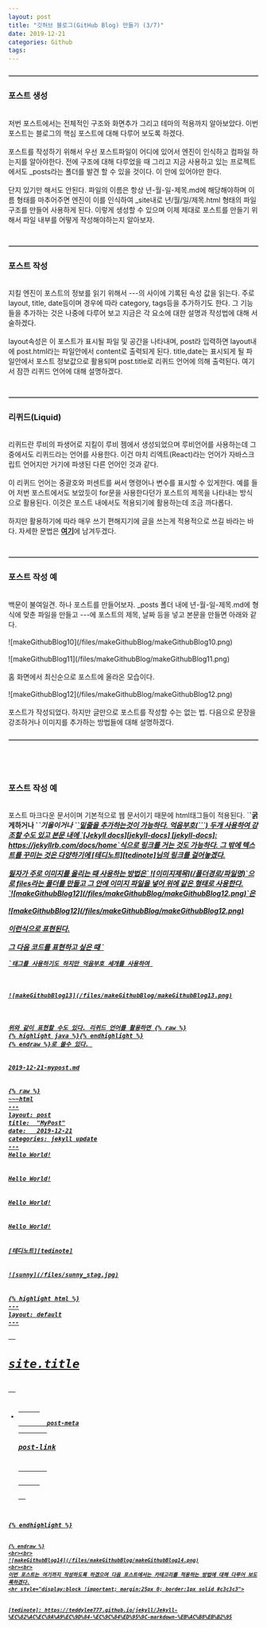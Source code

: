 ```yaml
---
layout: post
title: "깃허브 블로그(GitHub Blog) 만들기 (3/7)"
date: 2019-12-21
categories: Github
tags: 
---
```

<div style="display:none;">
</div>
<hr style="display:block !important; margin:25px 0; border:1px solid #c3c3c3">
<h3>포스트 생성</h3>
<br>
저번 포스트에서는 전체적인 구조와 화면추가 그리고 테마의 적용까지 알아보았다. 이번 포스트는 블로그의 핵심 포스트에 대해 다루어 보도록 하겠다. 
<br><br>
포스트를 작성하기 위해서 우선 포스트파일이 어디에 있어서 엔진이 인식하고 컴파일 하는지를 알아야한다. 전에 구조에 대해 다루었을 때 그리고 지금 사용하고 있는 프로젝트에서도 _posts라는 폴더를 발견 할 수 있을 것이다. 이 안에 있어야만 한다.
<br><br>
단지 있기만 해서도 안된다. 파일의 이름은 항상 년-월-일-제목.md에 해당해야하며 이름 형태를 마추어주면 엔진이 이를 인식하여 _site내로 년/월/일/제목.html 형태의 파일구조를 만들어 사용하게 된다. 이렇게 생성할 수 있으며 이제 제대로 포스트를 만들기 위해서 파일 내부를 어떻게 작성해야하는지 알아보자. 
<br><br>
<hr style="display:block !important; margin:25px 0; border:1px solid #c3c3c3">
<h3>포스트 작성</h3>
<br>
지킬 엔진이 포스트의 정보를 읽기 위해서 ---의 사이에 기록된 속성 값을 읽는다. 주로 layout, title, date등이며 경우에 따라 category, tags등을 추가하기도 한다. 그 기능들을 추가하는 것은 나중에 다루어 보고 지금은 각 요소에 대한 설명과 작성법에 대해 서술하겠다.
<br><br>
layout속성은 이 포스트가 표시될 파일 및 공간을 나타내며, post라 입력하면 layout내에 post.html라는 파일안에서 content로 출력되게 된다. title,date는 표시되게 될 파일안에서 포스트 정보값으로 활용되며 post.title로 리퀴드 언어에 의해 출력된다. 여기서 잠깐 리퀴드 언어에 대해 설명하겠다.
<br><br>
<hr style="display:block !important; margin:25px 0; border:1px solid #c3c3c3">
<h3>리퀴드(Liquid)</h3>
<br>
리퀴드란 루비의 파생어로 지킬이 루비 젬에서 생성되었으며 루비언어를 사용하는데 그 중에서도 리퀴드라는 언어를 사용한다. 이건 마치 리엑트(React)라는 언어가 자바스크립트 언어지만 거기에 파생된 다른 언어인 것과 같다.
<br><br>
이 리퀴드 언어는 중괄호와 퍼센트를 써서 명령어나 변수를 표시할 수 있게한다. 예를 들어 저번 포스트에서도 보았듯이 for문을 사용한다던가 포스트의 제목을 나타내는 방식으로 활용된다. 이것은 포스트 내에서도 적용되기에 활용하는데 조금 까다롭다.  
<br><br>
하지만 활용하기에 따라 매우 쓰기 편해지기에 글을 쓰는게 적용적으로 쓰길 바라는 바다. 자세한 문법은 <b><a href="https://jekyllrb.com/docs/step-by-step/02-liquid/#use-liquid">여기</a></b>에 남겨두겠다.
<br><br>
<hr style="display:block !important; margin:25px 0; border:1px solid #c3c3c3">
<h3>포스트 작성 예</h3>
<br>
백문이 불여일견. 하나 포스트를 만들어보자. _posts 폴더 내에 년-월-일-제목.md에 형식에 맞춘 파일을 만들고 ---에 포스트의 제목, 날짜 등을 넣고 본문을 만들면 아래와 같다.
<br><br>
![makeGithubBlog10](/files/makeGithubBlog/makeGithubBlog10.png)
<br><br>
![makeGithubBlog11](/files/makeGithubBlog/makeGithubBlog11.png)
<br><br>
홈 화면에서 최신순으로 포스트에 올라온 모습이다.
<br><br>
![makeGithubBlog12](/files/makeGithubBlog/makeGithubBlog12.png)
<br><br>
포스트가 작성되었다. 하지만 글만으로 포스트를 작성할 수는 없는 법. 다음으로 문장을 강조하거나 이미지를 추가하는 방법들에 대해 설명하겠다.
<hr style="display:block !important; margin:25px 0; border:1px solid #c3c3c3">
<br><br>
<h3>포스트 작성 예</h3>
<br>
포스트 마크다운 문서이며 기본적으로 웹 문서이기 때문에 html태그들이 적용된다. `<b>`<b>굵게하거나</b> `<i>`<i>기울이거나</i> `<u>`<u>밑줄을 추가하는</u>것이 가능하다. 억음부호(```) 두개 사용하여 강조할 수도 있고 본문 내에 `[Jekyll docs][jekyll-docs] [jekyll-docs]: https://jekyllrb.com/docs/home`식으로 링크를 거는 것도 가능하다. 그 밖에 텍스트를 꾸미는 것은 다양하기에 <b>[테디노트][tedinote]</b>님의 링크를 걸어놓겠다.
<br><br>  
필자가 주로 이미지를 올리는 때 사용하는 방법은` ![이미지제목](/폴더경로/파일명)`으로 files라는 폴더를 만들고 그 안에 이미지 파일을 넣어 위에 같은 형태로 사용한다.<br>
`![makeGithubBlog12](/files/makeGithubBlog/makeGithubBlog12.png)`은 
<br><br>
![makeGithubBlog12](/files/makeGithubBlog/makeGithubBlog12.png)
<br><br>
이런식으로 표현된다.
<br><br>
그 다음 코드를 표현하고 싶은 때 `<pre><code>`태그를 사용하기도 하지만 억음부호 세개를 사용하여 
<br><br>
![makeGithubBlog13](/files/makeGithubBlog/makeGithubBlog13.png)
<br><br>
위와 같이 표현할 수도 있다. 리퀴드 언어를 활용하면 {% raw %}
{% highlight java %}{% endhighlight %}
{% endraw %}로 쓸수 있다. 

<h4>2019-12-21-mypost.md</h4>
{% raw %}
~~~html
---
layout: post
title:  "MyPost"
date:   2019-12-21
categories: jekyll update
---
Hello World!
<br>
<b>Hello World!</b>
<br>
<i>Hello World!</i>
<br>
<u>Hello World!</u>
<br>
<b>[테디노트][tedinote]</b>
<br>
![sunny](/files/sunny_stag.jpg)
<br>
{% highlight html %}
---
layout: default
---
<div class="home">
  <h1 class="page-heading">site.title</h1>
  <ul class="post-list">
      <li>
        <span class="post-meta">post-meta</span>
        <h3><a class="post-link">post-link<a></h3>
        <br>
      </li>
  </ul>
</div>
{% endhighlight %}

[tedinote]: https://teddylee777.github.io/jekyll/Jekyll-%EC%82%AC%EC%9A%A9%EC%9D%84-%EC%9C%84%ED%95%9C-markdown-%EB%AC%B8%EB%B2%95
~~~
{% endraw %}
<br><br>
![makeGithubBlog14](/files/makeGithubBlog/makeGithubBlog14.png)
<br><br>
이번 포스트는 여기까지 작성하도록 하겠으며 다음 포스트에서는 카테고리를 적용하는 방법에 대해 다루어 보도록하겠다.
<hr style="display:block !important; margin:25px 0; border:1px solid #c3c3c3">


[tedinote]: https://teddylee777.github.io/jekyll/Jekyll-%EC%82%AC%EC%9A%A9%EC%9D%84-%EC%9C%84%ED%95%9C-markdown-%EB%AC%B8%EB%B2%95
